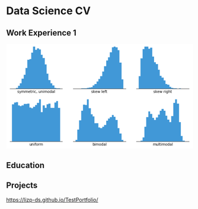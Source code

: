 # Data Science CV
## Work Experience 1
![histogram-example-2](assets/histogram-example-2.png)
## Education
## Projects
https://lizp-ds.github.io/TestPortfolio/


